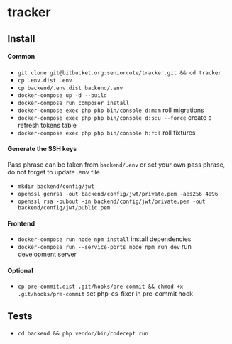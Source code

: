 # tracker

## Install

#### Common

- `git clone git@bitbucket.org:seniorcote/tracker.git && cd tracker`
- `cp .env.dist .env`
- `cp backend/.env.dist backend/.env`
- `docker-compose up -d --build`
- `docker-compose run composer install`
- `docker-compose exec php php bin/console d:m:m` roll migrations
- `docker-compose exec php php bin/console d:s:u --force` create a refresh tokens table
- `docker-compose exec php php bin/console h:f:l` roll fixtures

#### Generate the SSH keys

Pass phrase can be taken from `backend/.env` or set your own pass phrase, do not forget to update .env file.

- `mkdir backend/config/jwt`
- `openssl genrsa -out backend/config/jwt/private.pem -aes256 4096`
- `openssl rsa -pubout -in backend/config/jwt/private.pem -out backend/config/jwt/public.pem`

#### Frontend

- `docker-compose run node npm install` install dependencies
- `docker-compose run --service-ports node npm run dev` run development server

#### Optional

- `cp pre-commit.dist .git/hooks/pre-commit && chmod +x .git/hooks/pre-commit` set php-cs-fixer in pre-commit hook

## Tests

- `cd backend && php vendor/bin/codecept run`
